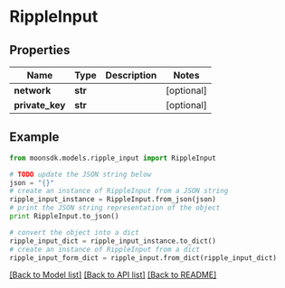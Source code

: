 # RippleInput


## Properties

Name | Type | Description | Notes
------------ | ------------- | ------------- | -------------
**network** | **str** |  | [optional] 
**private_key** | **str** |  | [optional] 

## Example

```python
from moonsdk.models.ripple_input import RippleInput

# TODO update the JSON string below
json = "{}"
# create an instance of RippleInput from a JSON string
ripple_input_instance = RippleInput.from_json(json)
# print the JSON string representation of the object
print RippleInput.to_json()

# convert the object into a dict
ripple_input_dict = ripple_input_instance.to_dict()
# create an instance of RippleInput from a dict
ripple_input_form_dict = ripple_input.from_dict(ripple_input_dict)
```
[[Back to Model list]](../README.md#documentation-for-models) [[Back to API list]](../README.md#documentation-for-api-endpoints) [[Back to README]](../README.md)


